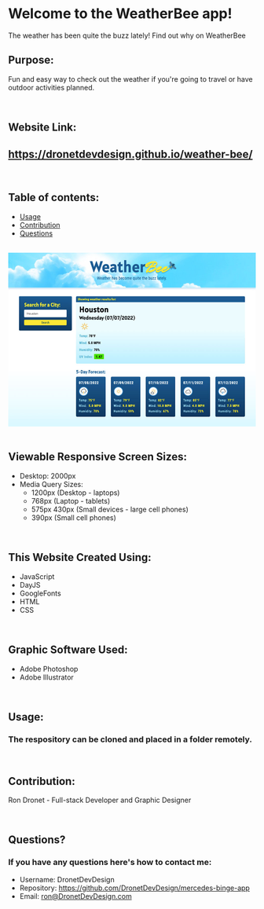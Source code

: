 # Welcome to the WeatherBee app!
The weather has been quite the buzz lately! Find out why on WeatherBee

## Purpose:
Fun and easy way to check out the weather if you're going to travel or have outdoor activities planned.

<br>

## Website Link:
## https://dronetdevdesign.github.io/weather-bee/

<br>

## **Table of contents:**
- [Usage](#usage)
- [Contribution](#contribution)
- [Questions](#questions)

<br>
<div align="left">
    <img src="./assets/images/waether-bee-screenshot.jpg" width="800px" /> 
</div>

<br>

## Viewable Responsive Screen Sizes:
* Desktop: 2000px
* Media Query Sizes:
  - 1200px (Desktop - laptops)
  - 768px (Laptop - tablets)
  - 575px 430px (Small devices - large cell phones)
  - 390px (Small cell phones)

<br>

## This Website Created Using:
* JavaScript
* DayJS
* GoogleFonts
* HTML
* CSS

<br>

## Graphic Software Used:
* Adobe Photoshop
* Adobe Illustrator

<br>

## Usage:
### The respository can be cloned and placed in a folder remotely.

<br>

## Contribution:
Ron Dronet - Full-stack Developer and Graphic Designer

<br>

## Questions?
### If you have any questions here's how to contact me:
- Username: DronetDevDesign
- Repository: https://github.com/DronetDevDesign/mercedes-binge-app
- Email: ron@DronetDevDesign.com

